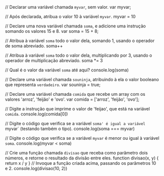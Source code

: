 // Declarar uma variável chamada `myvar`, sem valor.
var myvar;

// Após declarada, atribua o valor 10 à variável `myvar`.
myvar = 10

// Declare uma nova variável chamada `soma`, e adicione uma instrução somando os valores 15 e 8.
var soma = 15 + 8;

// Atribua à variável `soma` todo o valor dela, somando 1, usando o operador de soma abreviado.
soma++

// Atribua à variável `soma` todo o valor dela, multiplicando por 3, usando o operador de multiplicação abreviado.
soma *= 3

// Qual é o valor da variável `soma` até aqui?
console.log(soma)

// Declare uma variável chamada `souninja`, atribuindo à ela o valor booleano que representa `verdadeiro`.
var souninja = true;

// Declare uma variável chamada `comida` que recebe um array com os valores 'arroz', 'feijão' e 'ovo'.
var comida = ['arroz', 'feijão', 'ovo'];

// Digite a instrução que imprime o valor de 'feijao', que está na variável `comida`.
console.log(comida[0])

// Digite o código que verifica se a variável `soma' é igual a variável `myvar` (testando também o tipo).
console.log(soma === myvar)

// Digite o código que verifica se a variável `myvar` é menor ou igual à variável `soma`.
console.log(myvar < soma)

// Crie uma função chamada `divisao` que receba como parâmetro dois números, e retorne o resultado da divisão entre eles.
function divisao(x, y) {
    return x / y
}
// Invoque a função criada acima, passando os parâmetros 10 e 2.
console.log(divisao(10, 2))
